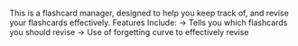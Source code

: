 This is a flashcard manager, designed to help you keep track of, and revise your flashcards effectively.
Features Include:
-> Tells you which flashcards you should revise
-> Use of forgetting curve to effectively revise